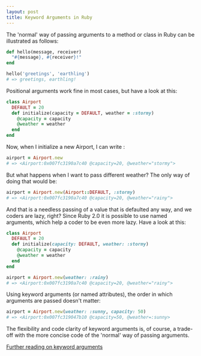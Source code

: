 ```yaml
---
layout: post
title: Keyword Arguments in Ruby
---
```

The 'normal' way of passing arguments to a method or class in Ruby can be illustrated as follows:

```ruby
def hello(message, receiver)
  "#{message}, #{receiver}!"
end

hello('greetings', 'earthling')
# => greetings, earthling!
```

Positional arguments work fine in most cases, but have a look at this:

```ruby
class Airport
  DEFAULT = 20
  def initialize(capacity = DEFAULT, weather = :stormy)
    @capacity = capacity
    @weather = weather
  end
end
```
Now, when I initialize a new Airport, I can write :

```ruby
airport = Airport.new 
# => <Airport:0x007fc3190a7c40 @capacity=20, @weather="stormy">
```
But what happens when I want to pass different weather? The only way of doing that would be:

```ruby
airport = Airport.new(Airport::DEFAULT, :stormy)
# => <Airport:0x007fc3190a7c40 @capacity=20, @weather="rainy">
```
And that is a needless passing of a value that is defaulted any way, and we coders are lazy, right? Since Ruby 2.0 it is possible to use named arguments, which help a coder to be even more lazy. Have a look at this:

```ruby
class Airport
  DEFAULT = 20
  def initialize(capacity: DEFAULT, weather: :stormy)
    @capacity = capacity
    @weather = weather
  end
end

airport = Airport.new(weather: :rainy)
# => <Airport:0x007fc3190a7c40 @capacity=20, @weather="rainy">
 ```
Using keyword arguments (or named attributes), the order in which arguments are passed doesn't matter:

```ruby
airport = Airport.new(weather: :sunny, capacity: 50)
# => <Airport:0x007fc319047b10 @capacity=50, @weather=:sunny>
 ```
 The flexibility and code clarity of keyword arguments is, of course, a trade-off with the more concise code of the 'normal' way of passing arguments.

 [Further reading on keyword arguments](https://robots.thoughtbot.com/ruby-2-keyword-arguments)
